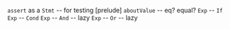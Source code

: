 `assert` as a `Stmt` -- for testing
[prelude] `aboutValue` -- eq? equal?
`Exp` -- `If`
`Exp` -- `Cond`
`Exp` -- `And` -- lazy
`Exp` -- `Or` -- lazy
